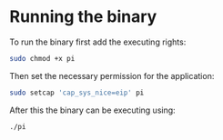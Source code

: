 # Running the binary

To run the binary first add the executing rights:
```bash
sudo chmod +x pi
````
Then set the necessary permission for the application:
```bash
sudo setcap 'cap_sys_nice=eip' pi
```
After this the binary can be executing using:
```bash
./pi
```